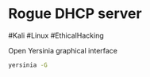 # Rogue DHCP server
#Kali #Linux #EthicalHacking 

Open Yersinia graphical interface
```bash
yersinia -G
```